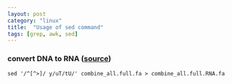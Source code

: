 ```yaml
---
layout: post
category: "linux"
title:  "Usage of sed command"
tags: [grep, awk, sed]
---
```


### convert DNA to RNA ([source](https://biocozy.blogspot.com/2012/04/convert-fasta-file-rna-to-dna-using-sed.html))

```
sed '/^[^>]/ y/uT/tU/' combine_all.full.fa > combine_all.full.RNA.fa
```
